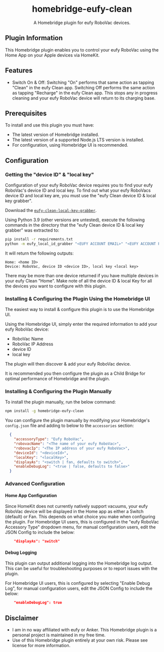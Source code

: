 <span align="center">

# homebridge-eufy-clean
A Homebridge plugin for eufy RoboVac devices.

</span>

## Plugin Information
This Homebridge plugin enables you to control your eufy RoboVac using the Home App on your Apple devices via HomeKit.

## Features
* Switch On & Off: Switching "On" performs that same action as tapping "Clean" in the eufy Clean app. Switching Off performs the same action as tapping "Recharge" in the eufy Clean app. This stops any in progress cleaning and your eufy RoboVac device will return to its charging base.
<!-- These are a work in progress and not currently available in the plugin.
* Displays Battery Charging State & Level: You will also receive low battery notifications.
* Allows you to use Find My Robot: This performs the same action as tapping "Find My Robot" in the eufy Clean app.
-->

## Prerequisites
To install and use this plugin you must have:
* The latest version of Homebridge installed.
* The latest version of a supported Node.js LTS version is installed.
* For configuration, using Homebridge UI is recommended.


## Configuration

### Getting the "device ID" & "local key"

Configuration of your eufy RoboVac device requires you to find your eufy RoboVac's device ID and local key. To find out what your eufy RoboVacs device ID and local key are, you must use the "eufy Clean device ID & local key grabber".

Download the [`eufy-clean-local-key-grabber`](https://github.com/Rjevski/eufy-clean-local-key-grabber/tree/master).

Using Python 3.9 (other versions are untested), execute the following commands in the directory that the "eufy Clean device ID & local key grabber" was extracted to:

```bash
pip install -r requirements.txt
python -m eufy_local_id_grabber "<EUFY ACCOUNT EMAIL>" "<EUFY ACCOUNT PASSWORD>"
```

It will return the following outputs:

```
Home: <home ID>
Device: RoboVac, device ID <device ID>, local key <local key>
```

There may be more than one device returned if you have multiple devices in your eufy Clean "Home". Make note of all the device ID & local Key for all the devices you want to configure with this plugin.

### Installing & Configuring the Plugin Using the Homebridge UI

The easiest way to install & configure this plugin is to use the Homebridge UI.

Using the Homebridge UI, simply enter the required information to add your eufy RoboVac device:
* RoboVac Name
* RoboVac IP Address
* device ID
* local key

The plugin will then discover & add your eufy RoboVac device.

It is recommended you then configure the plugin as a Child Bridge for optimal performance of Homebridge and the plugin.

### Installing & Configuring the Plugin Manually

To install the plugin manually, run the below command:
```bash
npm install -g homebridge-eufy-clean
```

You can configure the plugin manually by modifying your Homebridge's `config.json` file and adding to below to the `accessories` section:
  ```json
    {
      "accessoryType": "Eufy RoboVac",
      "robovacName": "<The name of your eufy RoboVac>",
      "robovacIp": "<The IP address of your eufy RoboVac>",
      "deviceId": "<deviceId>",
      "localKey": "<localKey>",
      "displayAs": "<switch | fan, defaults to switch>",
      "enableDebugLog": "<true | false, defaults to false>"
    }
  ``` 

### Advanced Configuration

#### Home App Configuration

Since HomeKit does not currently natively support vacuums, your eufy RoboVac device will be displayed in the Home app as either a Switch (default) or Fan. This depends on what choice you make when configuring the plugin. For Homebridge UI users, this is configured in the "eufy RoboVac Accessory Type" dropdown menu, for manual configuration users, edit the JSON Config to include the below:
  ```json
      "displayAs": "switch"
  ``` 

<!-- Not currently enabled in the plugin.
If Find My Robot is disabled, the find functionality with not be present in the Home app. Find My Robot can be disabled by adding the below into the JSON configuration:
  ```json
      "hideFindButton": true
  ``` 
-->

<!-- Not currently enabled in the plugin.
Your eufy RoboVac can report errors via the Home app using a "Motion Sensor". The Motion Sensor is activated when an error is reported. You can use this to configure alerts and other automations in the Home app. This can be disabled by adding the below into the JSON configuration:
  ```json
      "hideErrorSensor": true
  ``` 
-->
#### Debug Logging
This plugin can output additional logging into the Homebridge log output. This can be useful for troubleshooting purposes or to report issues with the plugin. 

For Homebridge UI users, this is configured by selecting "Enable Debug Log", for manual configuration users, edit the JSON Config to include the below:
  ```json
      "enableDebugLog": true
  ``` 

## Disclaimer
* I am in no way affiliated with eufy or Anker. This Homebridge plugin is a personal project is maintained in my free time.
* Use of this Homebridge plugin entirely at your own risk. Please see license for more information.